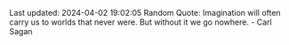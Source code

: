 Last updated: 2024-04-02 19:02:05
Random Quote: Imagination will often carry us to worlds that never were. But without it we go nowhere. - Carl Sagan